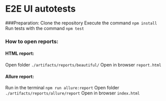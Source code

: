# E2E UI autotests

###Preparation:
Clone the repository
Execute the command `npm install`
Run tests with the command `npm test`


### How to open reports:

#### HTML report:
Open folder `./artifacts/reports/beautiful/`
Open in browser `report.html`

#### Allure report:

Run in the terminal `npm run allure:report`
Open folder `./artifacts/reports/allure/report`
Open in browser `index.html`